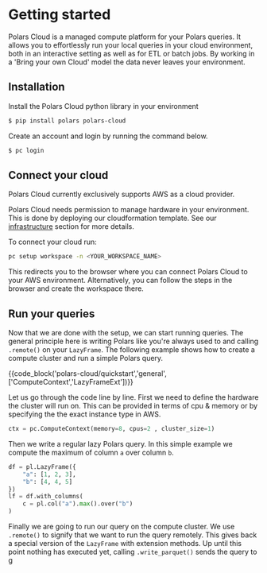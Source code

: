 # Getting started

Polars Cloud is a managed compute platform for your Polars queries. It allows you to effortlessly
run your local queries in your cloud environment, both in an interactive setting as well as for ETL
or batch jobs. By working in a 'Bring your own Cloud' model the data never leaves your environment.

## Installation

Install the Polars Cloud python library in your environment

```bash
$ pip install polars polars-cloud
```

Create an account and login by running the command below.

```bash
$ pc login
```

## Connect your cloud

Polars Cloud currently exclusively supports AWS as a cloud provider.

Polars Cloud needs permission to manage hardware in your environment. This is done by deploying our
cloudformation template. See our [infrastructure](providers/aws/infra.md) section for more details.

To connect your cloud run:

```bash
pc setup workspace -n <YOUR_WORKSPACE_NAME>
```

This redirects you to the browser where you can connect Polars Cloud to your AWS environment.
Alternatively, you can follow the steps in the browser and create the workspace there.

## Run your queries

Now that we are done with the setup, we can start running queries. The general principle here is
writing Polars like you're always used to and calling `.remote()` on your `LazyFrame`. The following
example shows how to create a compute cluster and run a simple Polars query.

{{code_block('polars-cloud/quickstart','general',['ComputeContext','LazyFrameExt'])}}

Let us go through the code line by line. First we need to define the hardware the cluster will run
on. This can be provided in terms of cpu & memory or by specifying the the exact instance type in
AWS.

```python
ctx = pc.ComputeContext(memory=8, cpus=2 , cluster_size=1)
```

Then we write a regular lazy Polars query. In this simple example we compute the maximum of column
`a` over column `b`.

```python
df = pl.LazyFrame({
    "a": [1, 2, 3],
    "b": [4, 4, 5]
})
lf = df.with_columns(
    c = pl.col("a").max().over("b")
)
```

Finally we are going to run our query on the compute cluster. We use `.remote()` to signify that we
want to run the query remotely. This gives back a special version of the `LazyFrame` with extension
methods. Up until this point nothing has executed yet, calling `.write_parquet()` sends the query to
g

